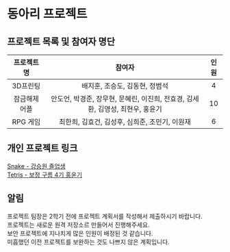 # 동아리 프로젝트

## 프로젝트 목록 및 참여자 명단

| 프로젝트명 | 참여자 | 인원 |
|:--:|:--:|:--:|
| 3D프린팅 | 배지훈, 조승도, 김동현, 정범석 | 4 |
| 잠금해제 어플 | 안도언, 박경준, 장무현, 문혜린, 이진희, 전효경, 김세환, 김영성, 최현우, 홍윤기 | 10 |
| RPG 게임 | 최한희, 김효건, 김성후, 심희준, 조민기, 이원재 | 6 |

## 개인 프로젝트 링크

[Snake - 강승원 졸업생](https://github.com/Manicarus/Snake)  
[Tetris - 보정 구름 4기 홍윤기](https://github.com/yoonki1207/Tetris)

## 알림

프로젝트 팀장은 2학기 전에 프로젝트 계획서를 작성해서 제출하시기 바랍니다.  
프로젝트는 새로운 원격 저장소르 만들어서 진행해주세요.  
보안 프로젝트에 지나치게 많은 인원이 배정된 것 같습니다.  
미흡했던 이전 프로젝트를 보완하는 것도 나쁘지 않은 계획입니다.  
